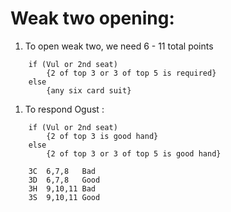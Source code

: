 # Weak two opening:
1. To open weak two,  we need 6 - 11 total points
```
    if (Vul or 2nd seat)
        {2 of top 3 or 3 of top 5 is required}  
    else
	    {any six card suit}
```

1. To respond Ogust :

```
    if (Vul or 2nd seat)
        {2 of top 3 is good hand}  
    else
	    {2 of top 3 or 3 of top 5 is good hand}

	3C  6,7,8   Bad
	3D  6,7,8   Good
	3H  9,10,11 Bad
	3S  9,10,11 Good
```